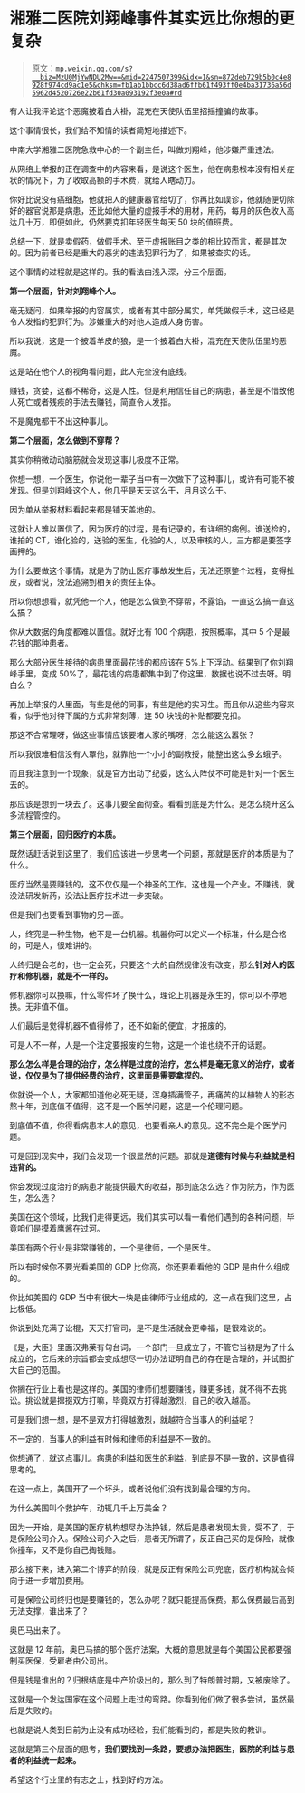 # 湘雅二医院刘翔峰事件其实远比你想的更复杂

> 原文：[`mp.weixin.qq.com/s?__biz=MzU0MjYwNDU2Mw==&mid=2247507399&idx=1&sn=872deb729b5b0c4e8928f974cd9ac1e5&chksm=fb1ab1bbcc6d38ad6ffb61f493ff0e4ba31736a56d5962d4520726e22b61fd30a093192f3e0a#rd`](http://mp.weixin.qq.com/s?__biz=MzU0MjYwNDU2Mw==&mid=2247507399&idx=1&sn=872deb729b5b0c4e8928f974cd9ac1e5&chksm=fb1ab1bbcc6d38ad6ffb61f493ff0e4ba31736a56d5962d4520726e22b61fd30a093192f3e0a#rd)

有人让我评论这个恶魔披着白大褂，混充在天使队伍里招摇撞骗的故事。 

这个事情很长，我们给不知情的读者简短地描述下。

中南大学湘雅二医院急救中心的一个副主任，叫做刘翔峰，他涉嫌严重违法。

从网络上举报的正在调查中的内容来看，是说这个医生，他在病患根本没有相关症状的情况下，为了收取高额的手术费，就给人瞎动刀。

你好比说没有癌细胞，他就把人的健康器官给切了，你再比如误诊，他就随便切除好的器官说那是病患，还比如他大量的虚报手术的用材，用药，每月的灰色收入高达几十万，即便如此，仍然要克扣年轻医生每天 50 块的值班费。

总结一下，就是卖假药，做假手术。至于虚报账目之类的相比较而言，都是其次的。因为前者已经是重大的恶劣的违法犯罪行为了，如果被查实的话。 

这个事情的过程就是这样的。我的看法由浅入深，分三个层面。

**第一个层面，针对刘翔峰个人。**

毫无疑问，如果举报的内容属实，或者有其中部分属实，单凭做假手术，这已经是令人发指的犯罪行为。涉嫌重大的对他人造成人身伤害。

所以我说，这是一个披着羊皮的狼，是一个披着白大褂，混充在天使队伍里的恶魔。

这是站在他个人的视角看问题，此人完全没有底线。 

赚钱，贪婪，这都不稀奇，这是人性。但是利用信任自己的病患，甚至是不惜致他人死亡或者残疾的手法去赚钱，简直令人发指。 

不是魔鬼都干不出这种事儿。 

**第二个层面，怎么做到不穿帮？**

其实你稍微动动脑筋就会发现这事儿极度不正常。 

你想一想，一个医生，你说他一辈子当中有一次做下了这种事儿，或许有可能不被发现。但是刘翔峰这个人，他几乎是天天这么干，月月这么干。

因为单从举报材料看起来都是铺天盖地的。 

这就让人难以置信了，因为医疗的过程，是有记录的，有详细的病例。谁送检的，谁拍的 CT，谁化验的，送验的医生，化验的人，以及审核的人，三方都是要签字画押的。 

为什么要做这个事情，就是为了防止医疗事故发生后，无法还原整个过程，变得扯皮，或者说，没法追溯到相关的责任主体。 

所以你想想看，就凭他一个人，他是怎么做到不穿帮，不露馅，一直这么搞一直这么搞？ 

你从大数据的角度都难以置信。就好比有 100 个病患，按照概率，其中 5 个是最花钱的那种患者。 

那么大部分医生接待的病患里面最花钱的都应该在 5%上下浮动。结果到了你刘翔峰手里，变成 50%了，最花钱的病患都集中到了你这里，数据也说不过去呀。明白么？

再加上举报的人里面，有些是他的同事，有些是他的实习生。而且你从这些内容来看，似乎他对待下属的方式非常刻薄，连 50 块钱的补贴都要克扣。 

那这不合常理呀，做这些事情应该要堵人家的嘴呀，怎么能这么嚣张？ 

所以我很难相信没有人罩他，就靠他一个小小的副教授，能整出这么多幺蛾子。

而且我注意到一个现象，就是官方出动了纪委，这么大阵仗不可能是针对一个医生去的。 

那应该是想到一块去了。这事儿要全面彻查。看看到底是为什么。是怎么绕开这么多流程管控的。

**第三个层面，回归医疗的本质。**

既然话赶话说到这里了，我们应该进一步思考一个问题，那就是医疗的本质是为了什么。 

医疗当然是要赚钱的，这不仅仅是一个神圣的工作。这也是一个产业。不赚钱，就没法研发新药，没法让医疗技术进一步突破。 

但是我们也要看到事物的另一面。 

人，终究是一种生物，他不是一台机器。机器你可以定义一个标准，什么是合格的，可是人，很难讲的。 

人终归是会老的，也一定会死，只要这个大的自然规律没有改变，那么**针对人的医疗和修机器，就是不一样的。** 

修机器你可以换嘛，什么零件坏了换什么，理论上机器是永生的，你可以不停地换。无非值不值。 

人们最后是觉得机器不值得修了，还不如新的便宜，才报废的。 

可是人不一样，人是一个注定要报废的生物，这是一个谁也绕不开的话题。 

**那么怎么样是合理的治疗，怎么样是过度的治疗，怎么样是毫无意义的治疗，或者说，仅仅是为了提供经费的治疗，这里面是需要拿捏的。** 

你就说一个人，大家都知道他必死无疑，浑身插满管子，再痛苦的以植物人的形态熬十年，到底值不值得，这不是一个医学问题，这是一个伦理问题。

到底值不值，你得看病患本人的意见，也要看亲人的意见。这不完全是个医学问题。 

可是回到现实中，我们会发现一个很显然的问题。那就是**道德有时候与利益就是相违背的。**

你会发现过度治疗的病患才能提供最大的收益，那到底怎么选？作为院方，作为医生，怎么选？ 

美国在这个领域，比我们走得更远，我们其实可以看一看他们遇到的各种问题，毕竟咱们是摸着鹰酱在过河。 

美国有两个行业是非常赚钱的，一个是律师，一个是医生。 

所以有时候你不要光看美国的 GDP 比你高，你还要看看他的 GDP 是由什么组成的。 

你比如美国的 GDP 当中有很大一块是由律师行业组成的，这一点在我们这里，占比极低。

你说到处充满了讼棍，天天打官司，是不是生活就会更幸福，是很难说的。 

《是，大臣》里面汉弗莱有句台词，一个部门一旦成立了，不管它当初是为了什么成立的，它后来的宗旨都会变成想尽一切办法证明自己的存在是合理的，并试图扩大自己的范围。 

你搁在行业上看也是这样的。美国的律师们想要赚钱，赚更多钱，就不得不去挑讼。挑讼就是撺掇双方打嘛，毕竟双方打得越激烈，自己的收入越高。

可是我们想一想，是不是双方打得越激烈，就越符合当事人的利益呢？ 

不一定的，当事人的利益有时候和律师的利益是不一致的。 

你想通了，就这点事儿。病患的利益和医生的利益，到底是不是一致的，这是值得思考的。 

在这一点上，美国开了一个坏头，或者说他们没有找到最合理的方向。 

为什么美国叫个救护车，动辄几千上万美金？

因为一开始，是美国的医疗机构想尽办法挣钱，然后是患者发现太贵，受不了，于是保险公司介入。保险公司介入之后，患者无所谓了，反正自己买的是保险，就像你撞车，又不是你自己掏钱赔。

那么接下来，进入第二个博弈的阶段，就是反正有保险公司兜底，医疗机构就会倾向于进一步增加费用。 

可是保险公司终归也是要赚钱的，怎么办呢？就只能提高保费。那么保费最后高到无法支撑，谁出来了？

奥巴马出来了。

这就是 12 年前，奥巴马搞的那个医疗法案，大概的意思就是每个美国公民都要强制买医保，受雇者由公司出。

但是钱是谁出的？归根结底是中产阶级出的，那么到了特朗普时期，又被废除了。 

这就是一个发达国家在这个问题上走过的弯路。你看到他们做了很多尝试，虽然最后是失败的。 

也就是说人类到目前为止没有成功经验，我们能看到的，都是失败的教训。 

这就是第三个层面的思考，**我们要找到一条路，要想办法把医生，医院的利益与患者的利益统一起来。** 

希望这个行业里的有志之士，找到好的方法。